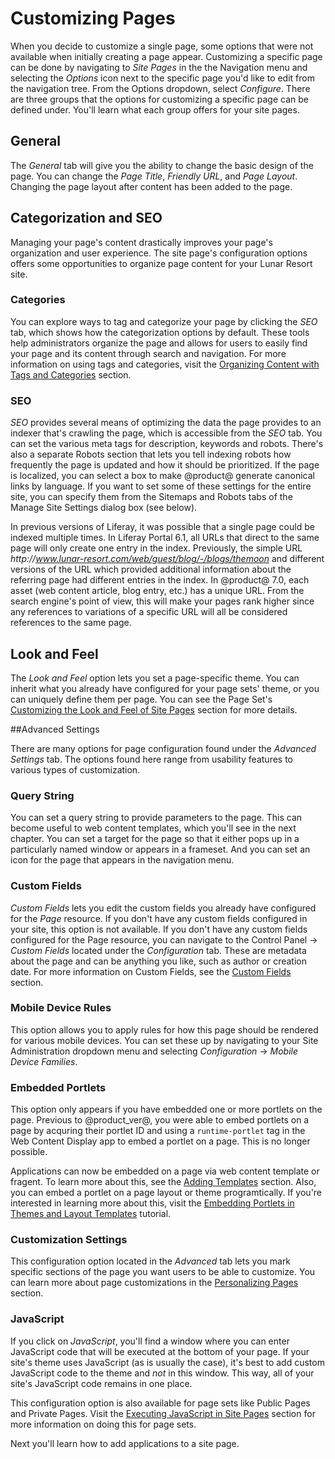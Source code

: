 # Customizing Pages [](id=customizing-pages)

When you decide to customize a single page, some options that were not
available when initially creating a page appear. Customizing a specific page can
be done by navigating to *Site Pages* in the the Navigation menu and selecting 
the *Options* icon next to the specific page you'd like to edit from the 
navigation tree. From the Options dropdown, select *Configure*. There are three 
groups that the options for customizing a specific page can be defined under. 
You'll learn what each group offers for your site pages.

## General

The *General* tab will give you the ability to change the basic design of the 
page. You can change the *Page Title*, *Friendly URL*, and *Page Layout*. 
Changing the page layout after content has been added to the page.


## Categorization and SEO

Managing your page's content drastically improves your page's organization and
user experience. The site page's configuration options offers some opportunities
to organize page content for your Lunar Resort site.

### Categories

You can explore ways to tag and categorize your page by clicking the *SEO* tab,
which shows how the categorization options by default. These tools help
administrators organize the page and allows for users to easily find your page
and its content through search and navigation. For more information on using
tags and categories, visit the
[Organizing Content with Tags and Categories](/discover/portal/-/knowledge_base/7-0/organizing-content-with-tags-and-categories)
section.

### SEO [](id=seo)

*SEO* provides several means of optimizing the data the page provides to an
indexer that's crawling the page, which is accessible from the *SEO* tab. You
can set the various meta tags for description, keywords and robots. There's also
a separate Robots section that lets you tell indexing robots how frequently the
page is updated and how it should be prioritized. If the page is localized, you
can select a box to make @product@ generate canonical links by language. If you
want to set some of these settings for the entire site, you can specify them
from the Sitemaps and Robots tabs of the Manage Site Settings dialog box (see
below).

In previous versions of Liferay, it was possible that a single page
could be indexed multiple times. In Liferay Portal 6.1, all URLs that direct to the
same page will only create one entry in the index. Previously, the simple URL
*http\://www.lunar-resort.com/web/guest/blog/-/blogs/themoon* and different
versions of the URL which provided additional information about the referring
page had different entries in the index. In @product@ 7.0, each asset (web
content article, blog entry, etc.) has a unique URL. From the search engine's
point of view, this will make your pages rank higher since any references to
variations of a specific URL will all be considered references to the same
page.

## Look and Feel [](id=look-and-feel)

The *Look and Feel* option lets you set a page-specific theme. You can inherit
what you already have configured for your page sets' theme, or you can uniquely
define them per page. You can see the Page Set's
[Customizing the Look and Feel of Site Pages](/discover/portal/-/knowledge_base/7-0/creating-and-managing-pages#customizing-the-look-and-feel-of-site-pages)
section for more details.

##Advanced Settings

There are many options for page configuration found under the *Advanced 
Settings* tab. The options found here range from usability features to various 
types of customization.

### Query String 

You can set a query string to provide parameters to the page. This can become 
useful to web content templates, which you'll see in the next chapter. You can 
set a target for the page so that it either pops up in a particularly named 
window or appears in a frameset. And you can set an icon for the page that 
appears in the navigation menu.

### Custom Fields [](id=custom-fields)

*Custom Fields* lets you edit the custom fields you already have configured for
the *Page* resource. If you don't
have any custom fields configured in your site, this option is not available. If
you don't have any custom fields configured for the Page resource, you can
navigate to the Control Panel &rarr; *Custom Fields* located under the
*Configuration* tab. These are metadata about the page and can be anything you
like, such as author or creation date. For more information on Custom Fields,
see the [Custom Fields](/discover/portal/-/knowledge_base/6-2/custom5-fields)
section.

### Mobile Device Rules [](id=mobile-device-rules)

This option allows you to apply rules for how this page should be rendered for
various mobile devices. You can set these up by navigating to your Site
Administration dropdown menu and selecting *Configuration* &rarr; *Mobile Device
Families*.

<!-- TODO: Device Recognition app is no longer provided on Marketplace. Need to
figure out how this is changing Mobile Device Rules (section still available in
Page Settings. -Cody -->

### Embedded Portlets [](id=embedded-portlets)

This option only appears if you have embedded one or more portlets on
the page. Previous to @product_ver@, you were able to embed portlets on a page 
by acquring their portlet ID and using a `runtime-portlet` tag in the Web 
Content Display app to embed a portlet on a page. This is no longer possible.

Applications can now be embedded on a page via web content template or fragent. To  learn more about this, see the
[Adding Templates](/discover/portal/-/knowledge_base/7-0/designing-uniform-content#adding-templates)
section. Also, you can embed a portlet on a page layout or theme programtically.
If you're interested in learning more about this, visit the
[Embedding Portlets in Themes and Layout Templates](/develop/tutorials/-/knowledge_base/7-0/embedding-portlets-in-themes-and-layout-templates)
tutorial.

### Customization Settings [](id=customization-settings)

This configuration option located in the *Advanced* tab lets you mark specific
sections of the page you want users to be able to customize. You can learn more
about page customizations in the
[Personalizing Pages](/discover/portal/-/knowledge_base/7-0/creating-and-managing-pages#personalizing-pages)
section.

### JavaScript [](id=javascript)

If you click on *JavaScript*, you'll find a window where you can enter 
JavaScript code that will be executed at the bottom of your page. If your 
site's theme uses JavaScript (as is usually the case), it's best to add custom 
JavaScript code to the theme and *not* in this window. This way, all of your 
site's JavaScript code remains in one place.

This configuration option is also available for page sets like Public Pages and
Private Pages. Visit the
[Executing JavaScript in Site Pages](/discover/portal/-/knowledge_base/7-0/creating-and-managing-pages#executing-javascript-in-site-pages)
section for more information on doing this for page sets.

Next you'll learn how to add applications to a site page.
